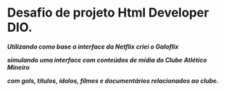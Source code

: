 # Desafio de projeto Html Developer DIO.

***Utilizando como base a interface da Netflix criei o Galoflix***

***simulando uma interface com conteúdos de mídia do Clube Atlético Mineiro***

***com gols, títulos, ídolos, filmes e documentários relacionados ao clube.***




